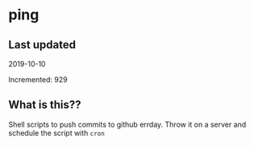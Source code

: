 # ping

## Last updated
2019-10-10

Incremented: 929

## What is this??
Shell scripts to push commits to github errday. Throw it on a server and schedule the script with `cron`
